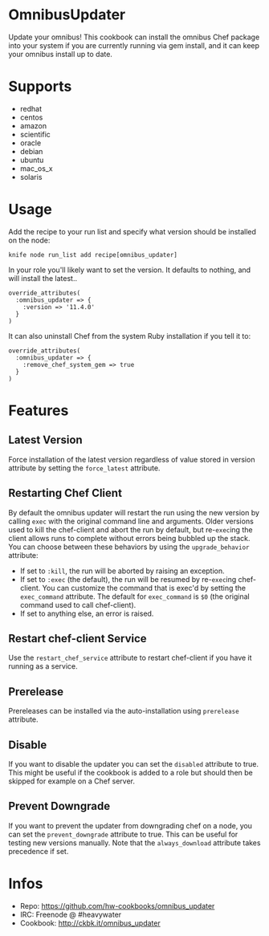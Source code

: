 OmnibusUpdater
==============

Update your omnibus! This cookbook can install the omnibus
Chef package into your system if you are currently running
via gem install, and it can keep your omnibus install up
to date.

Supports
========

- redhat
- centos
- amazon
- scientific
- oracle
- debian
- ubuntu
- mac_os_x
- solaris

Usage
=====

Add the recipe to your run list and specify what version should
be installed on the node:

`knife node run_list add recipe[omnibus_updater]`

In your role you'll likely want to set the version. It defaults
to nothing, and will install the latest..

```
override_attributes(
  :omnibus_updater => {
    :version => '11.4.0'
  }
)
```

It can also uninstall Chef from the system Ruby installation
if you tell it to:

```
override_attributes(
  :omnibus_updater => {
    :remove_chef_system_gem => true
  }
)
```

Features
========

Latest Version
--------------

Force installation of the latest version regardless of value stored in version
attribute by setting the `force_latest` attribute.

Restarting Chef Client
------------

By default the omnibus updater will restart the run using the new version
by calling `exec` with the original command line and arguments.
Older versions used to kill the chef-client and abort the run by default,
but re-`exec`ing the client allows runs to complete without errors being bubbled up
the stack. You can choose between these behaviors by using the
`upgrade_behavior` attribute:

* If set to `:kill`, the run will be aborted by raising an exception.
* If set to `:exec` (the default), the run will be resumed by re-`exec`ing chef-client.
  You can customize the command that is exec'd by setting the `exec_command` attribute.
  The default for `exec_command` is `$0` (the original command used to call chef-client).
* If set to anything else, an error is raised.

Restart chef-client Service
---------------------------

Use the `restart_chef_service` attribute to restart chef-client if you have it running as a service.

Prerelease
--------

Prereleases can be installed via the auto-installation using `prerelease` attribute.

Disable
-------

If you want to disable the updater you can set the `disabled`
attribute to true. This might be useful if the cookbook is added
to a role but should then be skipped for example on a Chef server.

Prevent Downgrade
-----------------

If you want to prevent the updater from downgrading chef on a node, you
can set the `prevent_downgrade` attribute to true.  This can be useful
for testing new versions manually.  Note that the `always_download`
attribute takes precedence if set.

Infos
=====

* Repo: https://github.com/hw-cookbooks/omnibus_updater
* IRC: Freenode @ #heavywater
* Cookbook: http://ckbk.it/omnibus_updater
